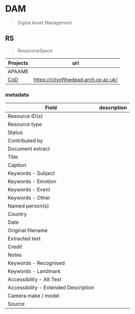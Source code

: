 # DAM
> Digital Asset Management


## RS
> RessourceSpace

| Projects                                | url  |
|----------------------------------------|---|
| APAAME                         |   |
| [CoD](https://github.com/eamena-project/eamena-arches-dev/tree/main/projects/cod) | https://cityofthedead.arch.ox.ac.uk/ |

### metadata

| Field                                  | description  |
|----------------------------------------|---|
| Resource ID(s)                         |   |
| Resource type                          |   |
| Status                                 |   |
| Contributed by                         |   |
| Document extract                       |   |
| Title                                  |   |
| Caption                                |   |
| Keywords - Subject                     |   |
| Keywords - Emotion                     |   |
| Keywords - Event                       |   |
| Keywords - Other                       |   |
| Named person(s)                        |   |
| Country                                |   |
| Date                                   |   |
| Original filename                      |   |
| Extracted text                         |   |
| Credit                                 |   |
| Notes                                  |   |
| Keywords - Recognised                  |   |
| Keywords - Landmark                    |   |
| Accessibility - Alt Text               |   |
| Accessibility - Extended Description   |   |
| Camera make / model                    |   |
| Source                                 |   |
